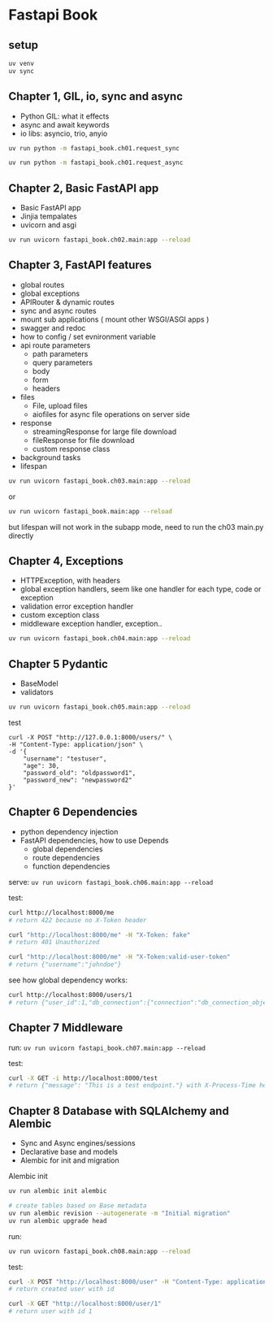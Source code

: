 # Fastapi Book

## setup

```bash
uv venv
uv sync
```

## Chapter 1, GIL, io, sync and async

- Python GIL: what it effects
- async and await keywords
- io libs: asyncio, trio, anyio

```bash
uv run python -m fastapi_book.ch01.request_sync
```
```bash
uv run python -m fastapi_book.ch01.request_async
```

## Chapter 2, Basic FastAPI app

- Basic FastAPI app
- Jinjia tempalates
- uvicorn and asgi

```bash
uv run uvicorn fastapi_book.ch02.main:app --reload 
```

## Chapter 3, FastAPI features

- global routes
- global exceptions
- APIRouter & dynamic routes
- sync and async routes
- mount sub applications ( mount other WSGI/ASGI apps )
- swagger and redoc
- how to config / set evnironment variable
- api route parameters
    - path parameters
    - query parameters
    - body
    - form
    - headers
- files
    - File, upload files
    - aiofiles for async file operations on server side
- response
    - streamingResponse for large file download
    - fileResponse for file download
    - custom response class
- background tasks
- lifespan


```bash
uv run uvicorn fastapi_book.ch03.main:app --reload 
```
or
```bash
uv run uvicorn fastapi_book.main:app --reload
```
but lifespan will not work in the subapp mode, need to run the ch03 main.py directly


## Chapter 4, Exceptions

- HTTPException, with headers
- global exception handlers, seem like one handler for each type, code or exception
- validation error exception handler
- custom exception class
- middleware exception handler, exception..


```bash
uv run uvicorn fastapi_book.ch04.main:app --reload 
```

## Chapter 5 Pydantic

- BaseModel
- validators


```bash
uv run uvicorn fastapi_book.ch05.main:app --reload 
```


test
```
curl -X POST "http://127.0.0.1:8000/users/" \
-H "Content-Type: application/json" \
-d '{
    "username": "testuser",
    "age": 30,
    "password_old": "oldpassword1",
    "password_new": "newpassword2"
}'
```

## Chapter 6 Dependencies

- python dependency injection
- FastAPI dependencies, how to use Depends
    - global dependencies
    - route dependencies
    - function dependencies

serve: `uv run uvicorn fastapi_book.ch06.main:app --reload`

test: 

```bash
curl http://localhost:8000/me
# return 422 because no X-Token header

curl "http://localhost:8000/me" -H "X-Token: fake" 
# return 401 Unauthorized

curl "http://localhost:8000/me" -H "X-Token:valid-user-token"
# return {"username":"johndoe"}

```
see how global dependency works:
```bash
curl http://localhost:8000/users/1
# return {"user_id":1,"db_connection":{"connection":"db_connection_object"}}
``` 

## Chapter 7 Middleware

run: `uv run uvicorn fastapi_book.ch07.main:app --reload`

test:
```bash
curl -X GET -i http://localhost:8000/test
# return {"message": "This is a test endpoint."} with X-Process-Time header
```


## Chapter 8 Database with SQLAlchemy and Alembic

- Sync and Async engines/sessions
- Declarative base and models
- Alembic for init and migration


Alembic init
```bash
uv run alembic init alembic

# create tables based on Base metadata
uv run alembic revision --autogenerate -m "Initial migration" 
uv run alembic upgrade head
```

run:
```bash
uv run uvicorn fastapi_book.ch08.main:app --reload
```

test:
```bash
curl -X POST "http://localhost:8000/user" -H "Content-Type: application/json" -d '{"username": "testuser", "email": "zhagnsan@example.com", "password": "securepassword"}'
# return created user with id

curl -X GET "http://localhost:8000/user/1"
# return user with id 1
```

